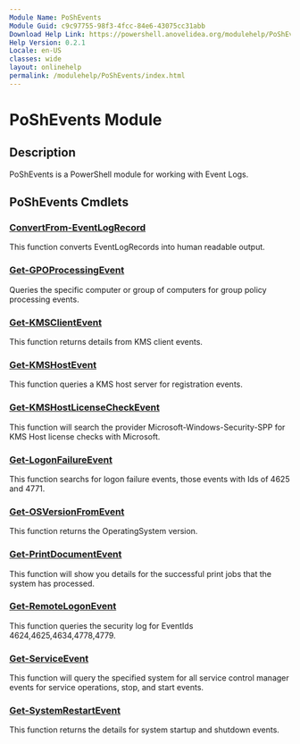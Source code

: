 ```yaml
---
Module Name: PoShEvents
Module Guid: c9c97755-98f3-4fcc-84e6-43075cc31abb
Download Help Link: https://powershell.anovelidea.org/modulehelp/PoShEvents
Help Version: 0.2.1
Locale: en-US
classes: wide
layout: onlinehelp
permalink: /modulehelp/PoShEvents/index.html
---
```


# PoShEvents Module
## Description
PoShEvents is a PowerShell module for working with Event Logs.

## PoShEvents Cmdlets
### [ConvertFrom-EventLogRecord](onlinehelp/ConvertFrom-EventLogRecord.html)
This function converts EventLogRecords into human readable output.

### [Get-GPOProcessingEvent](OnlineHelp/Get-GPOProcessingEvent.md)
Queries the specific computer or group of computers for group policy processing events.

### [Get-KMSClientEvent](Get-KMSClientEvent.md)
This function returns details from KMS client events.

### [Get-KMSHostEvent](Get-KMSHostEvent.md)
This function queries a KMS host server for registration events.

### [Get-KMSHostLicenseCheckEvent](Get-KMSHostLicenseCheckEvent.md)
This function will search the provider Microsoft-Windows-Security-SPP for KMS Host license checks with Microsoft.

### [Get-LogonFailureEvent](Get-LogonFailureEvent.md)
This function searchs for logon failure events, those events with Ids of 4625 and 4771.

### [Get-OSVersionFromEvent](Get-OSVersionFromEvent.md)
This function returns the OperatingSystem version.

### [Get-PrintDocumentEvent](Get-PrintDocumentEvent.md)
This function will show you details for the successful print jobs that the system has processed.

### [Get-RemoteLogonEvent](Get-RemoteLogonEvent.md)
This function queries the security log for EventIds 4624,4625,4634,4778,4779.

### [Get-ServiceEvent](Get-ServiceEvent.md)
This function will query the specified system for all service control manager events for service operations, stop, and start events.

### [Get-SystemRestartEvent](Get-SystemRestartEvent.md)
This function returns the details for system startup and shutdown events.
